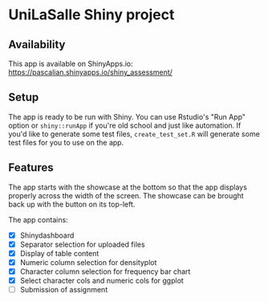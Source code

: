 # UniLaSalle Shiny project

## Availability

This app is available on ShinyApps.io: https://pascalian.shinyapps.io/shiny_assessment/

## Setup

The app is ready to be run with Shiny. You can use Rstudio's "Run App" option or  `shiny::runApp` if you're old school and just like automation. If you'd like to generate some test files, `create_test_set.R` will generate some test files for you to use on the app.

## Features

The app starts with the showcase at the bottom so that the app displays properly across the width of the screen. The showcase can be brought back up with the button on its top-left.

The app contains:

- [X] Shinydashboard
- [X] Separator selection for uploaded files
- [X] Display of table content
- [X] Numeric column selection for densityplot
- [X] Character column selection for frequency bar chart
- [X] Select character cols and numeric cols for ggplot
- [ ] Submission of assignment
